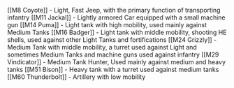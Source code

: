 [[M8 Coyote]] - Light, Fast Jeep, with the primary function of transporting infantry 
[[M11 Jackal]] - Lightly armored Car equipped with a small machine gun 
[[M14 Puma]] - Light tank with high mobility, used mainly against Medium Tanks 
[[M16 Badger]] - Light tank with middle mobility, shooting HE shells, used against other Light Tanks and fortifications 
[[M24 Grizzly]] - Medium Tank with middle mobility, a turret used against Light and sometimes Medium Tanks and machine guns used against infantry 
[[M29 Vindicator]] - Medium Tank Hunter, Used mainly against medium and heavy tanks 
[[M51 Bison]] - Heavy tank with a turret used against medium tanks 
[[M60 Thunderbolt]] - Artillery with low mobility
